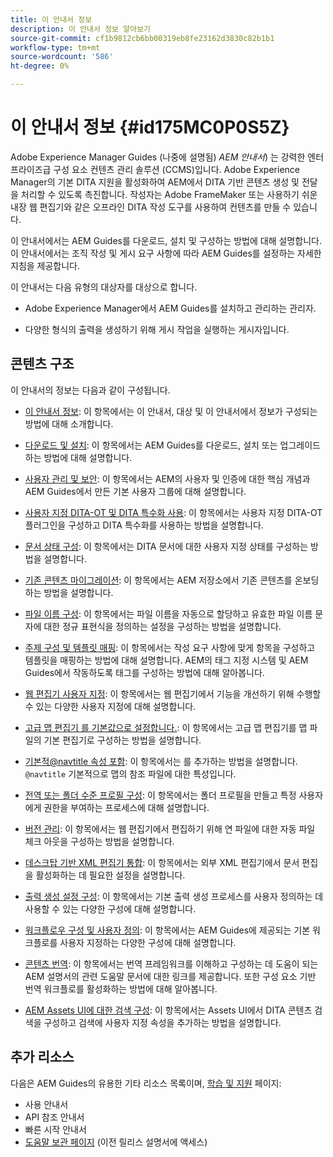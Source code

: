 ```yaml
---
title: 이 안내서 정보
description: 이 안내서 정보 알아보기
source-git-commit: cf1b9812cb6bb00319eb8fe23162d3830c82b1b1
workflow-type: tm+mt
source-wordcount: '586'
ht-degree: 0%

---
```



# 이 안내서 정보 {#id175MC0P0S5Z}

Adobe Experience Manager Guides \(나중에 설명됨) *AEM 안내서*\) 는 강력한 엔터프라이즈급 구성 요소 컨텐츠 관리 솔루션 \(CCMS\)입니다. Adobe Experience Manager의 기본 DITA 지원을 활성화하여 AEM에서 DITA 기반 콘텐츠 생성 및 전달을 처리할 수 있도록 촉진합니다. 작성자는 Adobe FrameMaker 또는 사용하기 쉬운 내장 웹 편집기와 같은 오프라인 DITA 작성 도구를 사용하여 컨텐츠를 만들 수 있습니다.

이 안내서에서는 AEM Guides를 다운로드, 설치 및 구성하는 방법에 대해 설명합니다. 이 안내서에서는 조직 작성 및 게시 요구 사항에 따라 AEM Guides를 설정하는 자세한 지침을 제공합니다.

이 안내서는 다음 유형의 대상자를 대상으로 합니다.

- Adobe Experience Manager에서 AEM Guides를 설치하고 관리하는 관리자.

- 다양한 형식의 출력을 생성하기 위해 게시 작업을 실행하는 게시자입니다.


## 콘텐츠 구조

이 안내서의 정보는 다음과 같이 구성됩니다.

- [이 안내서 정보](#id175MC0P0S5Z): 이 항목에서는 이 안내서, 대상 및 이 안내서에서 정보가 구성되는 방법에 대해 소개합니다.

- [다운로드 및 설치](download-install.md#): 이 항목에서는 AEM Guides를 다운로드, 설치 또는 업그레이드하는 방법에 대해 설명합니다.

- [사용자 관리 및 보안](user-admin-sec.md#): 이 항목에서는 AEM의 사용자 및 인증에 대한 핵심 개념과 AEM Guides에서 만든 기본 사용자 그룹에 대해 설명합니다.

- [사용자 지정 DITA-OT 및 DITA 특수화 사용](dita-ot-specialization.md#): 이 항목에서는 사용자 지정 DITA-OT 플러그인을 구성하고 DITA 특수화를 사용하는 방법을 설명합니다.

- [문서 상태 구성](customize-doc-state.md#): 이 항목에서는 DITA 문서에 대한 사용자 지정 상태를 구성하는 방법을 설명합니다.

- [기존 콘텐츠 마이그레이션](migrate-content.md#): 이 항목에서는 AEM 저장소에서 기존 콘텐츠를 온보딩하는 방법을 설명합니다.

- [파일 이름 구성](conf-file-names.md#): 이 항목에서는 파일 이름을 자동으로 할당하고 유효한 파일 이름 문자에 대한 정규 표현식을 정의하는 설정을 구성하는 방법을 설명합니다.

- [주제 구성 및 템플릿 매핑](conf-template-tags.md#): 이 항목에서는 작성 요구 사항에 맞게 항목을 구성하고 템플릿을 매핑하는 방법에 대해 설명합니다. AEM의 태그 지정 시스템 및 AEM Guides에서 작동하도록 태그를 구성하는 방법에 대해 알아봅니다.

- [웹 편집기 사용자 지정](conf-web-editor.md#): 이 항목에서는 웹 편집기에서 기능을 개선하기 위해 수행할 수 있는 다양한 사용자 지정에 대해 설명합니다.

- [고급 맵 편집기 를 기본값으로 설정합니다.](conf-map-editor.md#id194GHE0I0CW): 이 항목에서는 고급 맵 편집기를 맵 파일의 기본 편집기로 구성하는 방법을 설명합니다.

- [기본적@navtitle 속성 포함](auto-add-navtitle.md#): 이 항목에서는 를 추가하는 방법을 설명합니다. `@navtitle` 기본적으로 맵의 참조 파일에 대한 특성입니다.

- [전역 또는 폴더 수준 프로필 구성](conf-folder-level.md#): 이 항목에서는 폴더 프로필을 만들고 특정 사용자에게 권한을 부여하는 프로세스에 대해 설명합니다.

- [버전 관리](version-management.md#): 이 항목에서는 웹 편집기에서 편집하기 위해 연 파일에 대한 자동 파일 체크 아웃을 구성하는 방법을 설명합니다.

- [데스크탑 기반 XML 편집기 통합](integrate-desktop-editors.md#): 이 항목에서는 외부 XML 편집기에서 문서 편집을 활성화하는 데 필요한 설정을 설명합니다.

- [출력 생성 설정 구성](conf-output-generation.md#): 이 항목에서는 기본 출력 생성 프로세스를 사용자 정의하는 데 사용할 수 있는 다양한 구성에 대해 설명합니다.

- [워크플로우 구성 및 사용자 정의](customize-workflows.md#): 이 항목에서는 AEM Guides에 제공되는 기본 워크플로를 사용자 지정하는 다양한 구성에 대해 설명합니다.

- [콘텐츠 번역](translation.md#): 이 항목에서는 번역 프레임워크를 이해하고 구성하는 데 도움이 되는 AEM 설명서의 관련 도움말 문서에 대한 링크를 제공합니다. 또한 구성 요소 기반 번역 워크플로를 활성화하는 방법에 대해 알아봅니다.

- [AEM Assets UI에 대한 검색 구성](conf-dita-search.md#): 이 항목에서는 Assets UI에서 DITA 콘텐츠 검색을 구성하고 검색에 사용자 지정 속성을 추가하는 방법을 설명합니다.


## 추가 리소스

다음은 AEM Guides의 유용한 기타 리소스 목록이며, [학습 및 지원](https://helpx.adobe.com/support/xml-documentation-for-experience-manager.html) 페이지:

- 사용 안내서
- API 참조 안내서
- 빠른 시작 안내서
- [도움말 보관 페이지](https://helpx.adobe.com/xml-documentation-for-experience-manager/archive.html) \(이전 릴리스 설명서에 액세스\)

